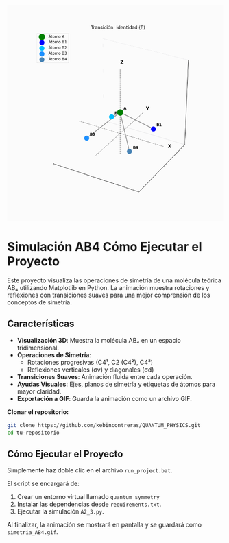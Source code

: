 ![Animación de la molécula AB4](simetria_AB4_final.gif)
# Simulación AB4 Cómo Ejecutar el Proyecto

Este proyecto visualiza las operaciones de simetría de una molécula teórica AB₄ utilizando Matplotlib en Python. La animación muestra rotaciones y reflexiones con transiciones suaves para una mejor comprensión de los conceptos de simetría.

## Características

- **Visualización 3D**: Muestra la molécula AB₄ en un espacio tridimensional.
- **Operaciones de Simetría**:
  - Rotaciones progresivas (C4¹, C2 (C4²), C4³)
  - Reflexiones verticales (σv) y diagonales (σd)
- **Transiciones Suaves**: Animación fluida entre cada operación.
- **Ayudas Visuales**: Ejes, planos de simetría y etiquetas de átomos para mayor claridad.
- **Exportación a GIF**: Guarda la animación como un archivo GIF.

 **Clonar el repositorio:**
   ```bash
   git clone https://github.com/kebincontreras/QUANTUM_PHYSICS.git
   cd tu-repositorio
   ```

## Cómo Ejecutar el Proyecto

Simplemente haz doble clic en el archivo `run_project.bat`.

El script se encargará de:
1. Crear un entorno virtual llamado `quantum_symmetry`
2. Instalar las dependencias desde `requirements.txt`.
3. Ejecutar la simulación `A2_3.py`.

Al finalizar, la animación se mostrará en pantalla y se guardará como `simetria_AB4.gif`.
